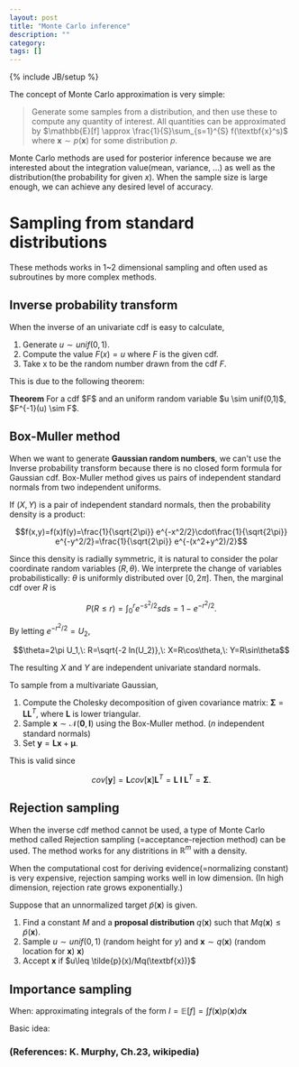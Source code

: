 ```yaml
---
layout: post
title: "Monte Carlo inference"
description: ""
category: 
tags: []
---
```

{% include JB/setup %}

The concept of Monte Carlo approximation is very simple: 

> Generate some samples from a distribution, and then use these to compute any quantity of interest.
> All quantities can be approximated by $\mathbb{E}[f] \approx \frac{1}{S}\sum_{s=1}^{S} f(\textbf{x}^s)$ where $\textbf{x} \sim p(\textbf{x})$ for some distribution $p$.

Monte Carlo methods are used for posterior inference because we are interested about the integration value(mean, variance, ...) as well as the distribution(the probability for given $x$). When the sample size is large enough, we can achieve any desired level of accuracy.


<!-- For posterior inference, we can use various deterministic algorithms. But, our posterior may have some problems: -->
<!-- * need to be normalized -->
<!-- * hard to integrate (=hard to derive mean, variance, ...) -->

<!-- Then, how can we -->
<!-- * Why do we use MC approximation for posterior inference rather than deterministic algorithms? -->
  <!-- * ??? -->
  <!-- *  -->

<!-- How do we efficiently generate samples from a probability distribution, particularly in high dimensions?
  * non-iterative methods for generating independent samples
  * iterative method known as Markov Chain Monte Carlo(MCMC): produces dependent samples but which works well in high dimensions -->





# Sampling from standard distributions

These methods works in 1~2 dimensional sampling and often used as subroutines by more complex methods.

## Inverse probability transform 

When the inverse of an univariate cdf is easy to calculate,

1. Generate $u \sim unif(0,1)$.
2. Compute the value $F(x)=u$ where $F$ is the given cdf.
3. Take x to be the random number drawn from the cdf $F$.

This is due to the following theorem:

<div class="notice"><b>Theorem</b> For a cdf $F$ and an uniform random variable $u \sim unif(0,1)$, $F^{-1}(u) \sim F$. </div>

## Box-Muller method

When we want to generate **Gaussian random numbers**, we can't use the Inverse probability transform because there is no closed form formula for Gaussian cdf. Box-Muller method gives us pairs of independent standard normals from two independent uniforms.

If $(X,Y)$ is a pair of independent standard normals, then the probability density is a product:

$$f(x,y)=f(x)f(y)=\frac{1}{\sqrt{2\pi}} e^{-x^2/2}\cdot\frac{1}{\sqrt{2\pi}} e^{-y^2/2}=\frac{1}{\sqrt{2\pi}} e^{-(x^2+y^2)/2}$$

Since this density is radially symmetric, it is natural to consider the polar coordinate random variables $(R,\theta)$. We interprete the change of variables probabilistically: $\theta$ is uniformly distributed over $[0,2\pi]$. Then, the marginal cdf over $R$ is 

$$P(R \leq r) = \int_{0}^{r} e^{-s^2/2}sds = 1-e^{-r^2/2}.$$

By letting $e^{-r^2/2}=U_2$, 

$$\theta=2\pi U_1,\: R=\sqrt{-2 ln(U_2)},\: X=R\cos\theta,\: Y=R\sin\theta$$

The resulting $X$ and $Y$ are independent univariate standard normals.

To sample from a multivariate Gaussian, 

1. Compute the Cholesky decomposition of given covariance matrix: $\boldsymbol\Sigma=\textbf{L}\textbf{L}^T$, where $\textbf{L}$ is lower triangular.
2. Sample $\textbf{x} \sim \mathcal{N}(\textbf{0},\textbf{I})$ using the Box-Muller method. ($n$ independent standard normals)
3. Set $\textbf{y}=\textbf{Lx}+\boldsymbol\mu$.

This is valid since

$$cov[\textbf{y}]=\textbf{L} cov[\textbf{x}] \textbf{L}^T=\textbf{L I L}^T=\boldsymbol\Sigma.$$

## Rejection sampling

When the inverse cdf method cannot be used, a type of Monte Carlo method called Rejection sampling (=acceptance-rejection method) can be used. The method works for any distritions in $\mathbb{R}^m$ with a density.

When the computational cost for deriving evidence(=normalizing constant) is very expensive, rejection samping works well in low dimension. (In high dimension, rejection rate grows exponentially.)

Suppose that an unnormalized target $\tilde{p}(\textbf{x})$ is given.

1. Find a constant $M$ and a **proposal distribution** $q(\textbf{x})$ such that $Mq(\textbf{x})\leq \tilde{p}(\textbf{x})$.
2. Sample $u\sim unif(0,1)$ (random height for $y$) and $\textbf{x} \sim q(\textbf{x})$ (random location for $\textbf{x}$) $\textbf{x}$)
3. Accept $\textbf{x}$ if $u\leq \tilde{p}(x)/Mq(\textbf{x})}$

## Importance sampling

When: approximating integrals of the form $I=\mathbb{E}[f]=\int f(\textbf{x})p(\textbf{x})d\textbf{x}$

Basic idea: 

### (References: K. Murphy, Ch.23, wikipedia)
